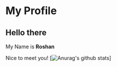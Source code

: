 # My Profile
## Hello there
My Name is **Roshan**

Nice to meet you!
[![Anurag's github stats](https://github-readme-stats.vercel.app/api?username=roshanconnor123&show_icons=true&theme=gotham)]
